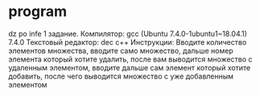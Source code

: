 # program
dz po infe
1 задание.
	Компилятор: gcc (Ubuntu 7.4.0-1ubuntu1~18.04.1) 7.4.0
	Текстовый редактор: dec c++
	Инструкции:
	Вводите количество элементов множества, вводите само множество, дальше номер элемента который хотите удалить, после вам выводится множество с удаленным элементом, вводите дальше сам элемент который хотите добавить, после чего выводится множество с уже добавленным элементом
